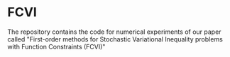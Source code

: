 # FCVI
The repository contains the code for numerical experiments of our paper called "First-order methods for Stochastic Variational Inequality problems with Function Constraints (FCVI)"
